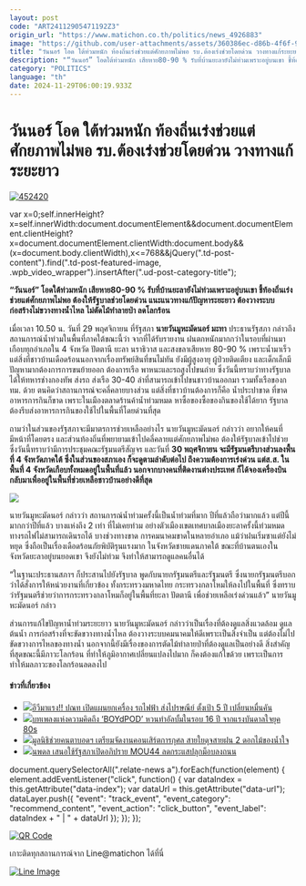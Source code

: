 ```yaml
---
layout: post
code: "ART24112905471192Z3"
origin_url: "https://www.matichon.co.th/politics/news_4926883"
image: "https://github.com/user-attachments/assets/360386ec-d86b-4f6f-9bd8-deeae8b3f35d"
title: "วันนอร์ โอด ใต้ท่วมหนัก ท้องถิ่นเร่งช่วยแต่ศักยภาพไม่พอ รบ.ต้องเร่งช่วยโดยด่วน วางทางแก้ระยะยาว"
description: "“วันนอร์” โอดใต้ท่วมหนัก เสียหาย80-90 % รับที่บ้านยะลายังไม่ท่วมเพราะอยู่บนเขา ชี้ท้องถิ่นเร่งช่วยแต่ศักยภาพไม่พอ ต้องให้รัฐบาลช่วยโดยด่วน"
category: "POLITICS"
language: "th"
date: 2024-11-29T06:00:19.933Z
---
```


# วันนอร์ โอด ใต้ท่วมหนัก ท้องถิ่นเร่งช่วยแต่ศักยภาพไม่พอ รบ.ต้องเร่งช่วยโดยด่วน วางทางแก้ระยะยาว

[![](https://www.matichon.co.th/wp-content/uploads/2024/11/452420.jpg "452420")](https://www.matichon.co.th/wp-content/uploads/2024/11/452420.jpg)

var x=0;self.innerHeight?x=self.innerWidth:document.documentElement&&document.documentElement.clientHeight?x=document.documentElement.clientWidth:document.body&&(x=document.body.clientWidth),x<=768&&jQuery(".td-post-content").find(".td-post-featured-image, .wpb\_video\_wrapper").insertAfter(".ud-post-category-title");

**“วันนอร์” โอดใต้ท่วมหนัก เสียหาย80-90 % รับที่บ้านยะลายังไม่ท่วมเพราะอยู่บนเขา ชี้ท้องถิ่นเร่งช่วยแต่ศักยภาพไม่พอ ต้องให้รัฐบาลช่วยโดยด่วน แนะแนวทางแก้ปัญหาระยะยาว ต้องวางระบบก่อสร้างไม่ขวางทางน้ำไหล ไม่ตัดไม้ทำลายป่า ลดโลกร้อน**

เมื่อเวลา 10.50 น. วันที่ 29 พฤศจิกายน ที่รัฐสภา **นายวันมูหะมัดนอร์ มะทา** ประธานรัฐสภา กล่าวถึงสถานการณ์น้ำท่วมในพื้นที่ภาคใต้ขณะนี้ว่า จากที่ได้รับรายงาน ฝนตกหนักมากกว่าในรอบที่ผ่านมา เกือบทุกอำเภอใน 4 จังหวัด ปัตตานี ยะลา นราธิวาส และสงขลาเสียหาย 80-90 % เพราะน้ำมาเร็ว แต่สิ่งที่ชาวบ้านเดือดร้อนนอกจากเรื่องทรัพย์สินที่ขนไม่ทัน ยังมีผู้สูงอายุ ผู้ป่วยติดเตียง และเด็กเล็กมีปัญหามากต้องการการขนย้ายออก ต้องการเรือ พาหนะและรถสูงไปขนถ่าย ซึ่งวันนี้ทราบว่าทางรัฐบาลได้ให้ทหารช่างกองทัพ ส่งรถ ส่งเรือ 30-40 ลำที่สามารถเข้าไปขนชาวบ้านออกมา รวมทั้งเรือของกทม. ด้วย ตนคิดว่าสถานการณ์จะคลี่คลายบางส่วน แต่สิ่งที่ชาวบ้านต้องการก็คือ น้ำประปาขาด ที่ขาดอาหารการกินก็ขาด เพราะในเมืองตลาดร้านค้าน้ำท่วมหมด หาซื้อของซื้อของกินของใช้ได้ยาก รัฐบาลต้องรีบส่งอาหารการกินของใช้ไปในพื้นที่โดยด่วนที่สุด

ถามว่าในส่วนของรัฐสภาจะมีมาตรการช่วยเหลืออย่างไร นายวันมูหะมัดนอร์ กล่าวว่า อยากให้คนที่มีหน้าที่โดยตรง และส่วนท้องถิ่นที่พยายามเข้าไปคลี่คลายแต่ศักยภาพไม่พอ ต้องให้รัฐบาลเข้าไปช่วย ซึ่งวันนี้ทราบว่ามีการประชุมคณะรัฐมนตรีสัญจร และวันที่ **30 พฤศจิกายน จะมีรัฐมนตรีบางส่วนลงพื้นที่ 4 จังหวัดภาคใต้ ซึ่งในส่วนของสภาเอง ก็จะดูตามลำดับต่อไป ถึงความต้องการเร่งด่วน แต่ส.ส. ในพื้นที่ 4 จังหวัดเกือบทั้งหมดอยู่ในพื้นที่แล้ว นอกจากบางคนที่ติดงานต่างประเทศ ก็ได้จองเครื่องบินกลับมาเพื่ออยู่ในพื้นที่ช่วยเหลือชาวบ้านอย่างดีที่สุด**

![](https://www.matichon.co.th/wp-content/uploads/2024/11/S__51167306_0.jpg)

นายวันมูหะมัดนอร์ กล่าวว่า สถานการณ์น้ำท่วมครั้งนี้เป็นน้ำท่วมที่มาก ปีที่แล้วถือว่ามากแล้ว แต่ปีนี้มากกว่าปีที่แล้ว บางแห่งถึง 2 เท่า ที่ไม่เคยท่วม อย่างตัวเมืองเขตเทศบาลเมืองยะลาครั้งนี้ท่วมหมด ทางรถไฟไม่สามารถเดินรถได้ บางช่วงทางขาด การคมนาคมขาดในหลายอำเภอ แม้ว่าฝนเริ่มซาแต่ยังไม่หยุด ซึ่งถือเป็นเรื่องเดือดร้อนภัยพิบัติรุนแรงมาก ในจังหวัดชายแดนภาคใต้ ขณะที่บ้านตนเองในจังหวัดยะลาอยู่บนยอดเขา จึงยังไม่ท่วม จึงทำให้สามารถดูแลคนอื่นได้

“ในฐานะประธานสภาฯ ก็ประสานไปยังรัฐบาล พูดกับนายกรัฐมนตรีและรัฐมนตรี ซึ่งนายกรัฐมนตรีบอกว่าได้สั่งการให้หน่วยงานที่เกี่ยวข้อง ทั้งกระทรวงมหาดไทย กระทรวงกลาโหมให้ลงไปในพื้นที่ ซึ่งทราบว่ารัฐมนตรีช่วยว่าการกระทรวงกลาโหมก็อยู่ในพื้นที่ยะลา ปัตตานี เพื่อช่วยเหลือเร่งด่วนแล้ว” นายวันมูหะมัดนอร์ กล่าว

ส่วนการแก้ไขปัญหาน้ำท่วมระยะยาว นายวันมูหะมัดนอร์ กล่าวว่าเป็นเรื่องที่ต้องดูแลสิ่งแวดล้อม ดูแลต้นน้ำ การก่อสร้างที่จะขัดขวางทางน้ำไหล ต้องวางระบบคมนาคมให้ดีเพราะเป็นสิ่งจำเป็น แต่ต้องไม่ไปขัดขวางการไหลของทางน้ำ นอกจากนี้ยังมีเรื่องของการตัดไม้ทำลายป่าที่ต้องดูแลเป็นอย่างดี สิ่งสำคัญที่สุดขณะนี้มีภาวะโลกร้อน ที่ทำให้ภูมิอากาศเปลี่ยนแปลงไปมาก ก็คงต้องแก้ไขด้วย เพราะเป็นการทำให้มลภาวะของโลกร้อนลดลงไป

#### ข่าวที่เกี่ยวข้อง

*   [![](https://www.matichon.co.th/wp-content/uploads/2024/11/120-3.jpg)อีวีมาแรง!! ปณท เปิดแผนยกเครื่อง รถไฟฟ้า ส่งไปรษณีย์ ตั้งเป้า 5 ปี เปลี่ยนหมื่นคัน](https://www.matichon.co.th/economy/news_4926913)
*   [![](https://www.matichon.co.th/wp-content/uploads/2024/11/728-391.jpg)บทเพลงแห่งความคิดถึง ‘BOYdPOD’ หวนทำอัลบั้มในรอบ 16 ปี จากแรงบันดาลใจยุค 80s](https://www.matichon.co.th/entertainment/thai-entertainment/news_4926901)
*   [![](https://www.matichon.co.th/wp-content/uploads/2024/11/eye728.jpg)มูลนิธิช่วยคนตาบอดฯ เตรียมจัดงานคอนเสิร์ตการกุศล สายใยดุจสายฝน 2 ดอกไม้ของน้ำใจ](https://www.matichon.co.th/lifestyle/news_4926895)
*   [![](https://www.matichon.co.th/wp-content/uploads/2024/11/noppadon1.jpg)นพดล เสนอใช้รัฐสภาเปิดอภิปราย MOU44 ลดกระแสปลุกม็อบลงถนน](https://www.matichon.co.th/politics/news_4926825)

document.querySelectorAll(".relate-news a").forEach(function(element) { element.addEventListener("click", function() { var dataIndex = this.getAttribute("data-index"); var dataUrl = this.getAttribute("data-url"); dataLayer.push({ "event": "track\_event", "event\_category": "recommend\_content", "event\_action": "click\_button", "event\_label": dataIndex + " | " + dataUrl }); }); });

[![QR Code](https://www.matichon.co.th/wp-content/uploads/2023/07/wob1371z.jpg)](https://lin.ee/ht0nDxX)

เกาะติดทุกสถานการณ์จาก Line@matichon ได้ที่นี่

[![Line Image](https://www.matichon.co.th/wp-content/uploads/2023/07/th.png)](https://lin.ee/ht0nDxX)